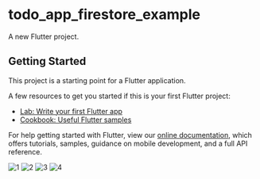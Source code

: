 # todo_app_firestore_example

A new Flutter project.

## Getting Started

This project is a starting point for a Flutter application.

A few resources to get you started if this is your first Flutter project:

- [Lab: Write your first Flutter app](https://flutter.dev/docs/get-started/codelab)
- [Cookbook: Useful Flutter samples](https://flutter.dev/docs/cookbook)

For help getting started with Flutter, view our
[online documentation](https://flutter.dev/docs), which offers tutorials,
samples, guidance on mobile development, and a full API reference.


![1](https://user-images.githubusercontent.com/74316509/160385274-16585a88-765c-48db-a623-ae38dd21eb22.png)
![2](https://user-images.githubusercontent.com/74316509/160385293-aa3eb8d2-d0f6-40da-b510-1ae498567705.png)
![3](https://user-images.githubusercontent.com/74316509/160385299-adb374d6-8aa8-4684-bf67-97d9371fed8c.png)
![4](https://user-images.githubusercontent.com/74316509/160385311-56a513db-cf14-4d26-9299-7be70a3686b5.png)
